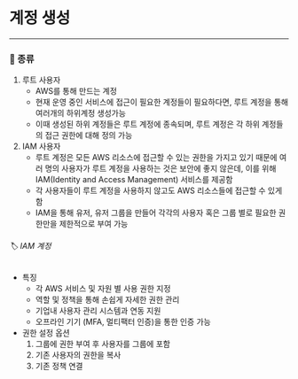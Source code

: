 # 계정 생성
---

### 📌 종류

1) 루트 사용자
	- AWS를 통해 만드는 계정
	- 현재 운영 중인 서비스에 접근이 필요한 계정들이 필요하다면, 루트 계정을 통해 여러개의 하위계정 생성가능
	- 이때 생성된 하위 계정들은 루트 계정에 종속되며, 루트 계정은 각 하위 계정들의 접근 권한에 대해 정의 가능
2) IAM 사용자
	- 루트 계정은 모든 AWS 리소스에 접근할 수 있는 권한을 가지고 있기 때문에 여러 명의 사용자가 루트 계정을 사용하는 것은 보안에 좋지 않은데, 이를 위해 IAM(Identity and Access Management) 서비스를 제공함
	- 각 사용자들이 루트 계정을 사용하지 않고도 AWS 리소스들에 접근할 수 있게 함
	- IAM을 통해 유저, 유저 그룹을 만들어 각각의 사용자 혹은 그룹 별로 필요한 권한만을 제한적으로 부여 가능

###### 🏷️ IAM 계정
- 특징
	- 각 AWS 서비스 및 자원 별 사용 권한 지정
	- 역할 및 정책을 통해 손쉽게 자세한 권한 관리
	- 기업내 사용자 관리 시스템과 연동 지원
	- 오프라인 기기 (MFA, 멀티팩터 인증)을 통한 인증 가능
- 권한 설정 옵션
	1) 그룹에 권한 부여 후 사용자를 그룹에 포함
	2) 기존 사용자의 권한을 복사
	3) 기존 정책 연결